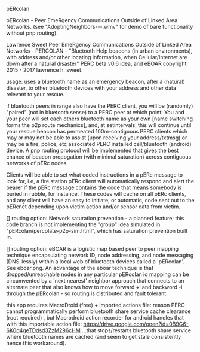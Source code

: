 pERcolan

pERcolan - Peer EmeRgency Communications Outside of Linked Area Networks.
(see "AdoptingNeighbors---.wmv" for demo of bare functionality without pnp routing).

Lawrence Sweet Peer EmeRgency Communications Outside of Linked Area Networks - PERCOLAN - "Bluetooth Help beacons (in urban environments), with address and/or other locating information, when Cellular/Internet are down after a natural disaster" PERC beta v0.6 idea, and eBOAR copyright 2015 - 2017 lawrence h. sweet.

usage: uses a bluetooth name as an emergency beacon, after a (natural) disaster, to other bluetooth devices with your address and other data relevant to your rescue. 

if bluetooth peers in range also have the PERC client, you will be (randomly) "paired" (not in bluetooth sense) to a PERC peer at which point: You and your peer will set each others bluetooth name as your own [name switching forms the p2p route mechanics], and, at setintervals, this will continue until your rescue beacon has permeated 100m-contiguous PERC clients which may or may not be able to assist (upon receiving your address/txtmsg) or may be a fire, police, etc associated PERC installed cell/bluetooth (android) device. A pnp routing protocol will be implemented that gives the best chance of beacon propogation (with minimal saturation) across contiguous networks of pERc nodes.

Clients will be able to set what coded instructions in a pERc message to look for, i.e, a fire station pERc client will automatically respond and alert the bearer if the pERc message contains the code that means somebody is buried in rubble, for instance. These codes will cache on all pERc clients, and any client will have an easy to initiate, or automatic, code sent out to the pERcnet depending upon victim action and/or sensor data from victim.

[] routing option: Network saturation prevention - a planned feature; this code branch is not implementing the "group" idea simulated in "pERcolan/percolate-p2p-sim.html", which has saturation prevention built in.

[] routing option: eBOAR is a logistic map based peer to peer mapping technique encapsulating network ID, node addressing, and node messaging (DNS-lessly) within a local web of bluetooth devices called a 'pERcolan'. See eboar.png. An advantage of the eboar technique is that dropped/unreachable nodes in any particular pERcolan id mapping can be circumvented by a 'next nearest' neighbor approach that connects to an alternate peer that also knows how to move forward +i and backword -i through the pERcolan - so routing is distributed and fault tolerant.

this app requires MacroDroid (free) + imported actions file: reason PERC cannot programmatically perform bluetooth share service cache clearance (root required) , but Macrodroid action recorder for android handles that with this importable action file: https://drive.google.com/open?id=0B9G6-6K0q4geTDdsd3ZzM296cHM ...that stops/restarts bluetooth share service where bluetooth names are cached (and seem to get stale consistently hence this workaround).
